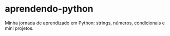 # aprendendo-python
Minha jornada de aprendizado em Python: strings, números, condicionais e mini projetos.
